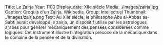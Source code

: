 Title: Le Zairja
Year: 1100
Display_date: XIIe siècle
Media: ./images/zairja.jpg
Caption: Croquis d'un Zairja. Wikipedia. 
Group: Intellectuel
Thumbnail: ./images/zairja.png
Text: Au XIIe siècle, le philosophe Abu al-Abbas as-Sabti aurait développé le zairja, un dispositif utilisé par les astrologues arabes pour générer mécaniquement des pensées considérées comme logiques. Cet instrument illustre l'intégration précoce de la mécanique dans le domaine de la pensée et de la divination.
